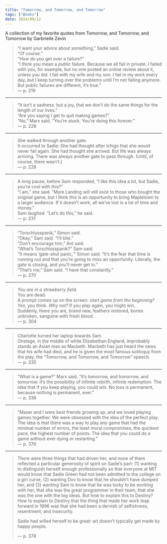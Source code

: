 ```yaml
---
title: "Tomorrow, and Tomorrow, and Tomorrow"
tags: ["Books"]
date: 2024/09/12
---
```


A collection of my favorite quotes from Tomorrow, and Tomorrow, and Tomorrow by Garbrielle Zevin

> “I want your advice about something,” Sadie said.  
> “Of course.”  
> “How do you get over a failure?”  
> “I think you mean a _public_ failure. Because we all fail in private. I failed with you, for example, but no one posted an online review about it, unless you did. I fail with my wife and my son. I fail in my work every day, but I keep turning over the problems until I’m not failing anymore. But public failures are different, it’s true.”  
> — p. 219

---

> “It isn’t a sadness, but a joy, that we don’t do the same things for the length of our lives.”  
> “Are you saying I get to quit making games?”  
> “No,” Marx said. “You’re stuck. You’re doing this forever.”  
> — p. 228

---

> She walked through another gate.  
> It occurred to Sadie: She had thought after Ichigo that she would never fail again. She had thought she arrived. But life was always arriving. There was always another gate to pass through. (Until, of course, there wasn’t.)  
> — p. 228

---

> A long pause, before Sam responded, “I like this idea a lot, but Sadie, you’re cool with this?”  
> “I am,” she said. “Myre Landing will still exist to those who bought the original game, but I think this is an opportunity to bring Mapletown to a larger audience. If it doesn’t work, all we’ve lost is a lot of time and money.”  
> Sam laughed. “Let’s do this,” he said.  
> — p. 231

---

> “Torschlusspanik,” Simon said.  
> “Okay,” Sam said. “I’ll bite.”  
> “Don’t encourage him,” Ant said.  
> “What’s Torschlusspanik?” Sam said.  
> “It means ‘gate-shut panic,’” Simon said. “It’s the fear that time is running out and that you’re going to miss an opportunity. Literally, the gate is closing, and you’ll never get in.”  
> “That’s me,” Sam said. “I have that constantly.”  
> — p. 270

---

> _You are in a strawberry field._  
> You are dead.  
> A prompt comes up on the screen: _start game from the beginning?_  
> _Yes_, you think. _Why not?_ If you play again, you might win.  
> Suddenly, there you are, brand new, feathers restored, bones unbroken, sanguine with fresh blood.  
> — p. 304

---

> Charlotte turned her laptop towards Sam.  
> Onstage, in the middle of white Elizabethan England, improbably stands an Asian man as Macbeth. Macbeth has just heard the news that his wife had died, and he is given the most famous soliloquy from the play, the “Tomorrow, and Tomorrow, and Tomorrow” speech.  
> — p. 335

---

> “What is a game?” Marx said. “It’s tomorrow, and tomorrow, and tomorrow. It’s the possibility of infinite rebirth, infinite redemption. The idea that if you keep playing, you could win. No loss is permanent, because nothing is permanent, ever.”  
> — p. 336

---

> “Mazer and I were best friends growing up, and we loved playing games together. We were obsessed with the idea of the perfect play. The idea is that there was a way to play any game that had the minimal number of errors, the least moral compromises, the quickest pace, the highest number of points. The idea that you could do a game without ever dying or restarting.”  
> — p. 376

---

> There were three things that had driven her, and none of them reflected a particular generosity of spirit on Sadie’s part: (1) wanting to distinguish herself enough professionally so that everyone at MIT would know that Sadie Green had not been admitted to the college on a girl curve, (2) wanting Dov to know that he shouldn’t have dumped her, and (3) wanting Sam to know that he was lucky to be working with her, that she was the great programmer in their team, that she was the one with the big ideas. But how to explain this to Destiny? How to explain to Destiny that the thing that made her work leap forward in 1996 was that she had been a dervish of selfishness, resentment, and insecurity.
>
> Sadie had willed herself to be great: art doesn’t typically get made by happy people.
>
> — p. 378
